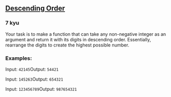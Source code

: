 <h2><a href=https://www.codewars.com/kata/5467e4d82edf8bbf40000155/train/python target="_blank">Descending Order</a></h2><h3>7 kyu</h3><p>Your task is to make a function that can take any non-negative integer as an argument and return it with its digits in descending order. Essentially, rearrange the digits to create the highest possible number.</p><h3 id="examples">Examples:</h3><p>Input: <code>42145</code>Output: <code>54421</code></p><p>Input: <code>145263</code>Output: <code>654321</code></p><p>Input: <code>123456789</code>Output: <code>987654321</code></p>